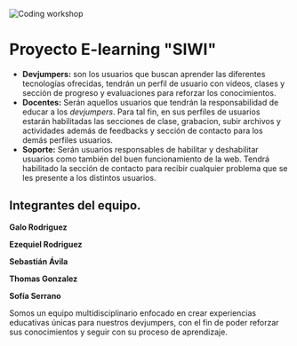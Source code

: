 ![Coding workshop](https://user-images.githubusercontent.com/98984365/165802254-00609892-6e81-47b9-adb6-5a83bcb46f7e.gif)
# Proyecto E-learning "SIWI"


- **Devjumpers:** son los usuarios que buscan aprender las diferentes tecnologías ofrecidas, tendrán un perfil de usuario con videos, clases y sección de progreso y evaluaciones para reforzar los conocimientos.
- **Docentes:** Serán aquellos usuarios que tendrán la responsabilidad de educar a los *devjumpers*. Para tal fin, en sus perfiles de usuarios estarán habilitadas las secciones de clase, grabacion, subir archivos y actividades además de feedbacks y sección de contacto para los demás perfiles usuarios.
- **Soporte:** Serán usuarios responsables de habilitar y deshabilitar usuarios como también del buen funcionamiento de la web. Tendrá habilitado la sección de contacto para recibir cualquier problema que se les presente a los distintos usuarios.

## Integrantes del equipo.

**Galo Rodriguez** 

**Ezequiel Rodriguez**

**Sebastián Ávila**

**Thomas Gonzalez**

**Sofía Serrano**

Somos un equipo multidisciplinario enfocado en crear experiencias educativas únicas para nuestros devjumpers, con el fin de poder reforzar sus conocimientos y seguir con su proceso de aprendizaje.
